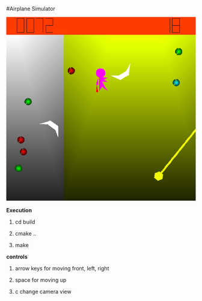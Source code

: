 #Airplane Simulator

![Image of Yaktocat](https://raw.githubusercontent.com/VisveshS/Jetpack-JoyRide/master/JetpackJoyride/jj.png)

**Execution**

 1. cd build

 2. cmake ..

 3. make

**controls**

 1. arrow keys for moving front, left, right

 2. space for moving up

 3. c change camera view
